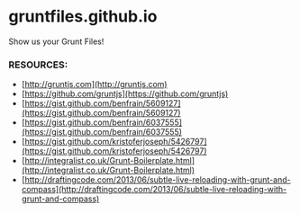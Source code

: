 gruntfiles.github.io
====================

Show us your Grunt Files!

### RESOURCES:
- [http://gruntjs.com](http://gruntjs.com)
- [https://github.com/gruntjs](https://github.com/gruntjs)
- [https://gist.github.com/benfrain/5609127](https://gist.github.com/benfrain/5609127)
- [https://gist.github.com/benfrain/6037555](https://gist.github.com/benfrain/6037555)
- [https://gist.github.com/kristoferjoseph/5426797](https://gist.github.com/kristoferjoseph/5426797)
- [http://integralist.co.uk/Grunt-Boilerplate.html](http://integralist.co.uk/Grunt-Boilerplate.html)
- [http://draftingcode.com/2013/06/subtle-live-reloading-with-grunt-and-compass](http://draftingcode.com/2013/06/subtle-live-reloading-with-grunt-and-compass)